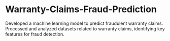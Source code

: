 # Warranty-Claims-Fraud-Prediction
Developed a machine learning model to predict fraudulent warranty claims. Processed and analyzed datasets related to warranty claims, identifying key features for fraud detection.
